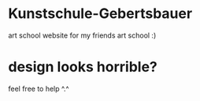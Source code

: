 # Kunstschule-Gebertsbauer
art school website for my friends art school :)

# design looks horrible?
feel free to help ^.^
